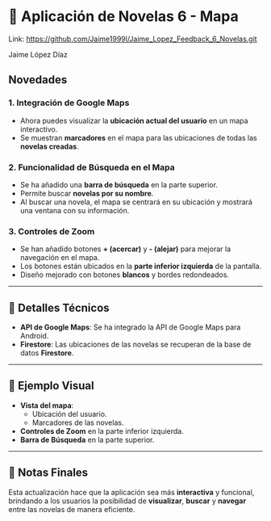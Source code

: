 # 📱 **Aplicación de Novelas 6 - Mapa**

Link: https://github.com/Jaime1999l/Jaime_Lopez_Feedback_6_Novelas.git

Jaime López Díaz

## **Novedades**

### 1. **Integración de Google Maps**
   - Ahora puedes visualizar la **ubicación actual del usuario** en un mapa interactivo.
   - Se muestran **marcadores** en el mapa para las ubicaciones de todas las **novelas creadas**.

### 2. **Funcionalidad de Búsqueda en el Mapa**
   - Se ha añadido una **barra de búsqueda** en la parte superior.  
   - Permite buscar **novelas por su nombre**.  
   - Al buscar una novela, el mapa se centrará en su ubicación y mostrará una ventana con su información.

### 3. **Controles de Zoom**
   - Se han añadido botones **+ (acercar)** y **- (alejar)** para mejorar la navegación en el mapa.  
   - Los botones están ubicados en la **parte inferior izquierda** de la pantalla.  
   - Diseño mejorado con botones **blancos** y bordes redondeados.

---

## 📌 **Detalles Técnicos**
- **API de Google Maps**: Se ha integrado la API de Google Maps para Android.  
- **Firestore**: Las ubicaciones de las novelas se recuperan de la base de datos **Firestore**.  

---

## 🧩 **Ejemplo Visual**
- **Vista del mapa**:  
   - Ubicación del usuario.  
   - Marcadores de las novelas.  
- **Controles de Zoom** en la parte inferior izquierda.  
- **Barra de Búsqueda** en la parte superior.

---

## 📝 **Notas Finales**
Esta actualización hace que la aplicación sea más **interactiva** y funcional, brindando a los usuarios la posibilidad de **visualizar**, **buscar** y **navegar** entre las novelas de manera eficiente.
